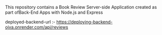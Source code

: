 This repository contains a Book Review Server-side Application created as part ofBack-End Apps with Node.js and Express

deployed-backend-url :- https://deploying-backend-ojva.onrender.com/api/reviews
